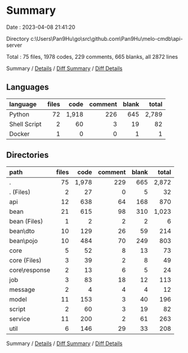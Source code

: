 # Summary

Date : 2023-04-08 21:41:20

Directory c:\\Users\\Pan9Hu\\go\\src\\github.com\\Pan9Hu\\melo-cmdb\\api-server

Total : 75 files,  1978 codes, 229 comments, 665 blanks, all 2872 lines

Summary / [Details](details.md) / [Diff Summary](diff.md) / [Diff Details](diff-details.md)

## Languages
| language | files | code | comment | blank | total |
| :--- | ---: | ---: | ---: | ---: | ---: |
| Python | 72 | 1,918 | 226 | 645 | 2,789 |
| Shell Script | 2 | 60 | 3 | 19 | 82 |
| Docker | 1 | 0 | 0 | 1 | 1 |

## Directories
| path | files | code | comment | blank | total |
| :--- | ---: | ---: | ---: | ---: | ---: |
| . | 75 | 1,978 | 229 | 665 | 2,872 |
| . (Files) | 2 | 27 | 0 | 5 | 32 |
| api | 12 | 638 | 64 | 168 | 870 |
| bean | 21 | 615 | 98 | 310 | 1,023 |
| bean (Files) | 1 | 2 | 2 | 2 | 6 |
| bean\\dto | 10 | 129 | 26 | 59 | 214 |
| bean\\pojo | 10 | 484 | 70 | 249 | 803 |
| core | 5 | 52 | 8 | 13 | 73 |
| core (Files) | 3 | 39 | 2 | 8 | 49 |
| core\\response | 2 | 13 | 6 | 5 | 24 |
| job | 3 | 83 | 18 | 12 | 113 |
| message | 2 | 4 | 4 | 4 | 12 |
| model | 11 | 153 | 3 | 40 | 196 |
| script | 2 | 60 | 3 | 19 | 82 |
| service | 11 | 200 | 2 | 61 | 263 |
| util | 6 | 146 | 29 | 33 | 208 |

Summary / [Details](details.md) / [Diff Summary](diff.md) / [Diff Details](diff-details.md)